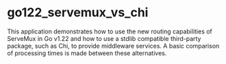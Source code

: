 # go122_servemux_vs_chi

This application demonstrates how to use the new routing capabilities of ServeMux in Go v1.22 and how to use a stdlib compatible third-party package, such as Chi, to provide middleware services. A basic comparison of processing times is made between these alternatives.
